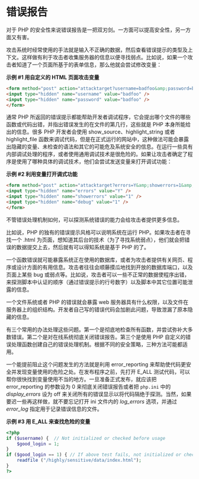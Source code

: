 错误报告
========

对于 PHP
的安全性来说错误报告是一把双刃剑。一方面可以提高安全性，另一方面又有害。

攻击系统时经常使用的手法就是输入不正确的数据，然后查看错误提示的类型及上下文。这样做有利于攻击者收集服务器的信息以便寻找弱点。比如说，如果一个攻击者知道了一个页面所基于的表单信息，那么他就会尝试修改变量：

**示例 \#1 用自定义的 HTML 页面攻击变量**

``` html
<form method="post" action="attacktarget?username=badfoo&amp;password=badfoo">
<input type="hidden" name="username" value="badfoo" />
<input type="hidden" name="password" value="badfoo" />
</form>
```

通常 PHP
所返回的错误提示都能帮助开发者调试程序，它会提出哪个文件的哪些函数或代码出错，并指出错误发生的在文件的第几行，这些就是
PHP 本身所能给出的信息。很多 PHP 开发者会使用 <span
class="function">show\_source</span>、<span
class="function">highlight\_string</span> 或者 <span
class="function">highlight\_file</span>
函数来调试代码，但是在正式运行的网站中，这种做法可能会暴露出隐藏的变量、未检查的语法和其它的可能危及系统安全的信息。在运行一些具有内部调试处理的程序，或者使用通用调试技术是很危险的。如果让攻击者确定了程序是使用了哪种具体的调试技术，他们会尝试发送变量来打开调试功能：

**示例 \#2 利用变量打开调式功能**

``` html
<form method="post" action="attacktarget?errors=Y&amp;showerrors=1&amp;debug=1">
<input type="hidden" name="errors" value="Y" />
<input type="hidden" name="showerrors" value="1" />
<input type="hidden" name="debug" value="1" />
</form>
```

不管错误处理机制如何，可以探测系统错误的能力会给攻击者提供更多信息。

比如说，PHP 的独有的错误提示风格可以说明系统在运行
PHP。如果攻击者在寻找一个 .html
为页面，想知道其后台的技术（为了寻找系统弱点），他们就会把错误的数据提交上去，然后就有可以得知系统是基于
PHP 的了。

一个函数错误就可能暴露系统正在使用的数据库，或者为攻击者提供有关网页、程序或设计方面的有用信息。攻击者往往会顺藤摸瓜地找到开放的数据库端口，以及页面上某些
bug
或弱点等。比如说，攻击者可以一些不正常的数据使程序出错，来探测脚本中认证的顺序（通过错误提示的行号数字）以及脚本中其它位置可能泄露的信息。

一个文件系统或者 PHP 的错误就会暴露 web
服务器具有什么权限，以及文件在服务器上的组织结构。开发者自己写的错误代码会加剧此问题，导致泄漏了原本隐藏的信息。

有三个常用的办法处理这些问题。第一个是彻底地检查所有函数，并尝试弥补大多数错误。第二个是对在线系统彻底关闭错误报告。第三个是使用
PHP
自定义的错误处理函数创建自己的错误处理机制。根据不同的安全策略，三种方法可能都适用。

一个能提前阻止这个问题发生的方法就是利用 <span
class="function">error\_reporting</span>
来帮助使代码更安全并发现变量使用的危险之处。在发布程序之前，先打开
E\_ALL
测试代码，可以帮你很快找到变量使用不当的地方。一旦准备正式发布，就应该把
<span class="function">error\_reporting</span> 的参数设为 0
来彻底关闭错误报告或者把 `php.ini` 中的 *display\_errors* 设为 off
来关闭所有的错误显示以将代码隔绝于探测。当然，如果要迟一些再这样做，就不要忘记打开
ini 文件内的 *log\_errors* 选项，并通过 *error\_log*
指定用于记录错误信息的文件。

**示例 \#3 用 E\_ALL 来查找危险的变量**

``` php
<?php
if ($username) {  // Not initialized or checked before usage
    $good_login = 1;
}
if ($good_login == 1) { // If above test fails, not initialized or checked before usage
    readfile ("/highly/sensitive/data/index.html");
}
?>
```
